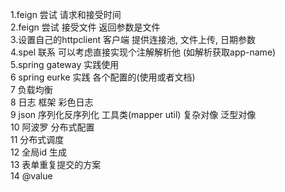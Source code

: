 1.feign 尝试 请求和接受时间  
2.feign 尝试 接受文件 返回参数是文件  
3.设置自己的httpclient 客户端  提供连接池, 文件上传, 日期参数  
4.spel 联系  可以考虑直接实现个注解解析他 (如解析获取app-name)  
5.spring gateway 实践使用  
6 spring eurke 实践 各个配置的(使用或者文档)  
7 负载均衡  
8 日志  框架 彩色日志  
9 json 序列化反序列化 工具类(mapper util) 复杂对像  泛型对像  
10 阿波罗 分布式配置  
11 分布式调度  
12 全局id 生成  
13 表单重复提交的方案  
14 @value  